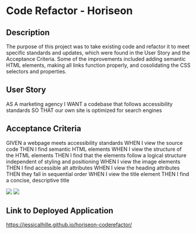 # Code Refactor - Horiseon

## Description
The purpose of this project was to take existing code and refactor it to meet specific standards and updates, which were found in the User Story and the Acceptance Criteria. Some of the improvements included adding semantic HTML elements, making all links function properly, and cosolidating the CSS selectors and properties.

## User Story
AS A marketing agency
I WANT a codebase that follows accessibility standards
SO THAT our own site is optimized for search engines

## Acceptance Criteria
GIVEN a webpage meets accessibility standards
WHEN I view the source code
THEN I find semantic HTML elements
WHEN I view the structure of the HTML elements
THEN I find that the elements follow a logical structure independent of styling and positioning
WHEN I view the image elements
THEN I find accessible alt attributes
WHEN I view the heading attributes
THEN they fall in sequential order
WHEN I view the title element
THEN I find a concise, descriptive title

<img src="./assets/images/screen-shot1">
<img src="./assets/images/screen-shot2">

## Link to Deployed Application
https://jessicalhille.github.io/horiseon-coderefactor/

